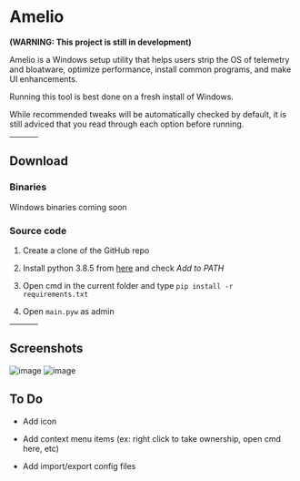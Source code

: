 # Amelio

**(WARNING: This project is still in development)**

Amelio is a Windows setup utility that helps users strip the OS of telemetry and bloatware, optimize performance, install common programs, and make UI enhancements.

Running this tool is best done on a fresh install of Windows.

While recommended tweaks will be automatically checked by default, it is still adviced that you read through each option before running.

<hr width=50>

## Download

### Binaries

Windows binaries coming soon

### Source code

1. Create a clone of the GitHub repo

2. Install python 3.8.5 from [here](https://www.python.org/ftp/python/3.8.5/python-3.8.5-amd64.exe) and check *Add to PATH*

3. Open cmd in the current folder and type `pip install -r requirements.txt`

4. Open `main.pyw` as admin

<hr width=50>

## Screenshots
![image](https://user-images.githubusercontent.com/72637910/124053952-c1ad5600-d9e6-11eb-9864-615232849d7d.png)
![image](https://user-images.githubusercontent.com/72637910/124053990-d2f66280-d9e6-11eb-9c87-f923794daf16.png)

## To Do

- Add icon

- Add context menu items (ex: right click to take ownership, open cmd here, etc)

- Add import/export config files
